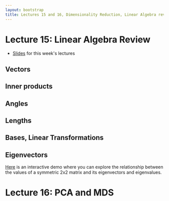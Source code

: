 ```yaml
---
layout: bootstrap
title: Lectures 15 and 16, Dimensionality Reduction, Linear Algebra review
---
```


# Lecture 15: Linear Algebra Review

* [Slides](../slides/Dimensionality%20Reduction.pdf) for this week's lectures

## Vectors

## Inner products

## Angles

## Lengths

## Bases, Linear Transformations

## Eigenvectors

[Here](lecture15/eigenvectors.html) is an interactive demo where you
can explore the relationship between the values of a symmetric 2x2
matrix and its eigenvectors and eigenvalues.

# Lecture 16: PCA and MDS

